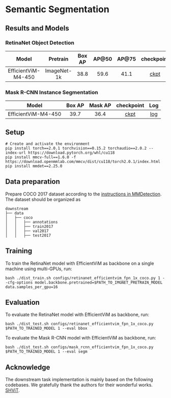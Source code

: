 
# Semantic Segmentation
## Results and Models
### RetinaNet Object Detection
|        Model        |  Pretrain   | Box AP  | AP@50 | AP@75 | checkpoint |               Log                      | 
|:-------------------:|:-----------:|:-------:|:-----:|:-----:|:----------:|:--------------------------------------:|
| EfficientViM-M4-450 | ImageNet-1k |  38.8   | 59.6  | 41.1  | [ckpt](https://drive.google.com/file/d/1OrE4pJGVwl8q-kEQghZniIxbBsUi9n9B/view?usp=drive_link) | [log](./logs/efficientViM_retina.json) |


### Mask R-CNN Instance Segmentation
|        Model        | Box AP | Mask AP | checkpoint  |    Log     |
|:-------------------:|:------:|:-------:|:-----------:|:----------:|
| EfficientViM-M4-450 |  39.7  |  36.4   | [ckpt](https://drive.google.com/file/d/17V1DqVFERP5EItGIlaYK0WWYaiTuk4oR/view?usp=drive_link) |  [log](./logs/efficientViM_mask_rcnn.json)   |


## Setup
```
# Create and activate the environment
pip install torch==2.0.1 torchvision==0.15.2 torchaudio==2.0.2 --index-url https://download.pytorch.org/whl/cu118
pip install mmcv-full==1.6.0 -f https://download.openmmlab.com/mmcv/dist/cu118/torch2.0.1/index.html
pip install mmdet==2.25.0
```

## Data preparation
Prepare COCO 2017 dataset according to the [instructions in MMDetection](https://github.com/open-mmlab/mmdetection/blob/master/docs/en/1_exist_data_model.md#test-existing-models-on-standard-datasets).
The dataset should be organized as 
```
downstream
├── data
│   ├── coco
│   │   ├── annotations
│   │   ├── train2017
│   │   ├── val2017
│   │   ├── test2017
```


## Training
To train the RetinaNet model with EfficientViM as backbone on a single machine using multi-GPUs, run:

```
bash ./dist_train.sh configs/retinanet_efficientvim_fpn_1x_coco.py 1 --cfg-options model.backbone.pretrained=$PATH_TO_IMGNET_PRETRAIN_MODEL data.samples_per_gpu=16
```

## Evaluation
To evaluate the RetinaNet model with EfficientViM as backbone, run:
```
bash ./dist_test.sh configs/retinanet_efficientvim_fpn_1x_coco.py $PATH_TO_TRAINED_MODEL 1 --eval bbox
```

To evaluate the Mask R-CNN model with EfficientViM as backbone, run:

```
bash ./dist_test.sh configs/mask_rcnn_efficientvim_fpn_1x_coco.py $PATH_TO_TRAINED_MODEL 1 --eval segm
```

## Acknowledge

The downstream task implementation is mainly based on the following codebases. We gratefully thank the authors for their wonderful works.
[SHViT](https://github.com/ysj9909/SHViT).